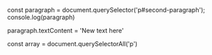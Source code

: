 const paragraph = document.querySelector('p#second-paragraph');
console.log(paragraph)
<!--selects the paragraph by its id(#) --> 

paragraph.textContent = 'New text here'
<!--updates the text --> 

const array = document.querySelectorAll('p')
<!--selects all 'p' elements--> 